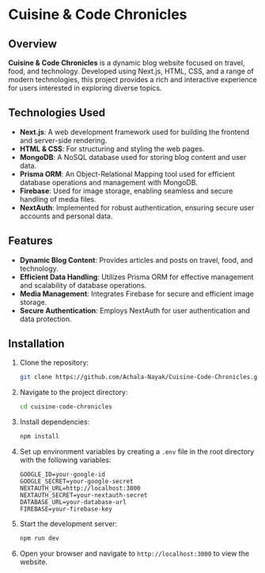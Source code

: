 # Cuisine & Code Chronicles

## Overview

**Cuisine & Code Chronicles** is a dynamic blog website focused on travel, food, and technology. Developed using Next.js, HTML, CSS, and a range of modern technologies, this project provides a rich and interactive experience for users interested in exploring diverse topics.

## Technologies Used

- **Next.js**: A web development framework used for building the frontend and server-side rendering.
- **HTML & CSS**: For structuring and styling the web pages.
- **MongoDB**: A NoSQL database used for storing blog content and user data.
- **Prisma ORM**: An Object-Relational Mapping tool used for efficient database operations and management with MongoDB.
- **Firebase**: Used for image storage, enabling seamless and secure handling of media files.
- **NextAuth**: Implemented for robust authentication, ensuring secure user accounts and personal data.

## Features

- **Dynamic Blog Content**: Provides articles and posts on travel, food, and technology.
- **Efficient Data Handling**: Utilizes Prisma ORM for effective management and scalability of database operations.
- **Media Management**: Integrates Firebase for secure and efficient image storage.
- **Secure Authentication**: Employs NextAuth for user authentication and data protection.

## Installation

1. Clone the repository:
   ```bash
   git clone https://github.com/Achala-Nayak/Cuisine-Code-Chronicles.git
   ```

2. Navigate to the project directory:
   ```bash
   cd cuisine-code-chronicles
   ```

3. Install dependencies:
   ```bash
   npm install
   ```

4. Set up environment variables by creating a `.env` file in the root directory with the following variables:
   ```env
   GOOGLE_ID=your-google-id
   GOOGLE_SECRET=your-google-secret
   NEXTAUTH_URL=http://localhost:3000
   NEXTAUTH_SECRET=your-nextauth-secret
   DATABASE_URL=your-database-url
   FIREBASE=your-firebase-key
   ```

5. Start the development server:
   ```bash
   npm run dev
   ```

6. Open your browser and navigate to `http://localhost:3000` to view the website.

